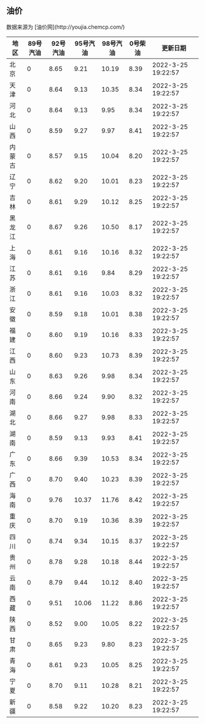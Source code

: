 
<!DOCTYPE html>
<html lang="zh-cn">
<head>
<link href="https://cdn.jsdelivr.net/gh/RookieFanzk/link/github.css" rel="stylesheet">
</head>

<body>
<h2>油价</h2>
<p>数据来源为 [油价网](http://youjia.chemcp.com/) </p>
<table>
<thead>
<tr>
<th>地区</th>
<th>89号汽油</th>
<th>92号汽油</th>
<th>95号汽油</th>
<th>98号汽油</th>
<th>0号柴油</th>
<th>更新日期</th>
</tr>
</thead>
<tbody>
<tr>
<td>北京</td>
<td>0</td>
<td>8.65</td>
<td>9.21</td>
<td>10.19</td>
<td>8.39</td>
<td>2022-3-25 19:22:57</td>
</tr>
<tr>
<td>天津</td>
<td>0</td>
<td>8.64</td>
<td>9.13</td>
<td>10.35</td>
<td>8.34</td>
<td>2022-3-25 19:22:57</td>
</tr>
<tr>
<td>河北</td>
<td>0</td>
<td>8.64</td>
<td>9.13</td>
<td>9.95</td>
<td>8.34</td>
<td>2022-3-25 19:22:57</td>
</tr>
<tr>
<td>山西</td>
<td>0</td>
<td>8.59</td>
<td>9.27</td>
<td>9.97</td>
<td>8.41</td>
<td>2022-3-25 19:22:57</td>
</tr>
<tr>
<td>内蒙古</td>
<td>0</td>
<td>8.57</td>
<td>9.15</td>
<td>10.04</td>
<td>8.20</td>
<td>2022-3-25 19:22:57</td>
</tr>
<tr>
<td>辽宁</td>
<td>0</td>
<td>8.62</td>
<td>9.20</td>
<td>10.01</td>
<td>8.23</td>
<td>2022-3-25 19:22:57</td>
</tr>
<tr>
<td>吉林</td>
<td>0</td>
<td>8.61</td>
<td>9.29</td>
<td>10.12</td>
<td>8.25</td>
<td>2022-3-25 19:22:57</td>
</tr>
<tr>
<td>黑龙江</td>
<td>0</td>
<td>8.67</td>
<td>9.26</td>
<td>10.50</td>
<td>8.17</td>
<td>2022-3-25 19:22:57</td>
</tr>
<tr>
<td>上海</td>
<td>0</td>
<td>8.61</td>
<td>9.16</td>
<td>10.16</td>
<td>8.32</td>
<td>2022-3-25 19:22:57</td>
</tr>
<tr>
<td>江苏</td>
<td>0</td>
<td>8.61</td>
<td>9.16</td>
<td>9.84</td>
<td>8.29</td>
<td>2022-3-25 19:22:57</td>
</tr>
<tr>
<td>浙江</td>
<td>0</td>
<td>8.61</td>
<td>9.16</td>
<td>10.03</td>
<td>8.32</td>
<td>2022-3-25 19:22:57</td>
</tr>
<tr>
<td>安徽</td>
<td>0</td>
<td>8.59</td>
<td>9.18</td>
<td>10.01</td>
<td>8.38</td>
<td>2022-3-25 19:22:57</td>
</tr>
<tr>
<td>福建</td>
<td>0</td>
<td>8.60</td>
<td>9.19</td>
<td>10.16</td>
<td>8.33</td>
<td>2022-3-25 19:22:57</td>
</tr>
<tr>
<td>江西</td>
<td>0</td>
<td>8.60</td>
<td>9.23</td>
<td>10.73</td>
<td>8.39</td>
<td>2022-3-25 19:22:57</td>
</tr>
<tr>
<td>山东</td>
<td>0</td>
<td>8.63</td>
<td>9.26</td>
<td>9.98</td>
<td>8.34</td>
<td>2022-3-25 19:22:57</td>
</tr>
<tr>
<td>河南</td>
<td>0</td>
<td>8.66</td>
<td>9.24</td>
<td>9.90</td>
<td>8.32</td>
<td>2022-3-25 19:22:57</td>
</tr>
<tr>
<td>湖北</td>
<td>0</td>
<td>8.66</td>
<td>9.27</td>
<td>9.98</td>
<td>8.33</td>
<td>2022-3-25 19:22:57</td>
</tr>
<tr>
<td>湖南</td>
<td>0</td>
<td>8.59</td>
<td>9.13</td>
<td>9.93</td>
<td>8.41</td>
<td>2022-3-25 19:22:57</td>
</tr>
<tr>
<td>广东</td>
<td>0</td>
<td>8.66</td>
<td>9.39</td>
<td>10.53</td>
<td>8.34</td>
<td>2022-3-25 19:22:57</td>
</tr>
<tr>
<td>广西</td>
<td>0</td>
<td>8.70</td>
<td>9.40</td>
<td>10.23</td>
<td>8.39</td>
<td>2022-3-25 19:22:57</td>
</tr>
<tr>
<td>海南</td>
<td>0</td>
<td>9.76</td>
<td>10.37</td>
<td>11.76</td>
<td>8.42</td>
<td>2022-3-25 19:22:57</td>
</tr>
<tr>
<td>重庆</td>
<td>0</td>
<td>8.70</td>
<td>9.19</td>
<td>10.36</td>
<td>8.39</td>
<td>2022-3-25 19:22:57</td>
</tr>
<tr>
<td>四川</td>
<td>0</td>
<td>8.74</td>
<td>9.34</td>
<td>10.15</td>
<td>8.37</td>
<td>2022-3-25 19:22:57</td>
</tr>
<tr>
<td>贵州</td>
<td>0</td>
<td>8.78</td>
<td>9.28</td>
<td>10.18</td>
<td>8.44</td>
<td>2022-3-25 19:22:57</td>
</tr>
<tr>
<td>云南</td>
<td>0</td>
<td>8.79</td>
<td>9.44</td>
<td>10.12</td>
<td>8.40</td>
<td>2022-3-25 19:22:57</td>
</tr>
<tr>
<td>西藏</td>
<td>0</td>
<td>9.51</td>
<td>10.06</td>
<td>11.22</td>
<td>8.86</td>
<td>2022-3-25 19:22:57</td>
</tr>
<tr>
<td>陕西</td>
<td>0</td>
<td>8.52</td>
<td>9.00</td>
<td>10.05</td>
<td>8.22</td>
<td>2022-3-25 19:22:57</td>
</tr>
<tr>
<td>甘肃</td>
<td>0</td>
<td>8.65</td>
<td>9.23</td>
<td>9.80</td>
<td>8.23</td>
<td>2022-3-25 19:22:57</td>
</tr>
<tr>
<td>青海</td>
<td>0</td>
<td>8.61</td>
<td>9.23</td>
<td>10.05</td>
<td>8.25</td>
<td>2022-3-25 19:22:57</td>
</tr>
<tr>
<td>宁夏</td>
<td>0</td>
<td>8.70</td>
<td>9.11</td>
<td>10.28</td>
<td>8.21</td>
<td>2022-3-25 19:22:57</td>
</tr>
<tr>
<td>新疆</td>
<td>0</td>
<td>8.58</td>
<td>9.22</td>
<td>10.20</td>
<td>8.23</td>
<td>2022-3-25 19:22:57</td>
</tr>
</tbody>
</table>
</body>
</html>
